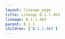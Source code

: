 ```yaml
---
layout: lineage_page
title: Lineage B.1.1.463
lineage: B.1.1.463
parent: B.1.1
children: ['B.1.1.463']
---
```

